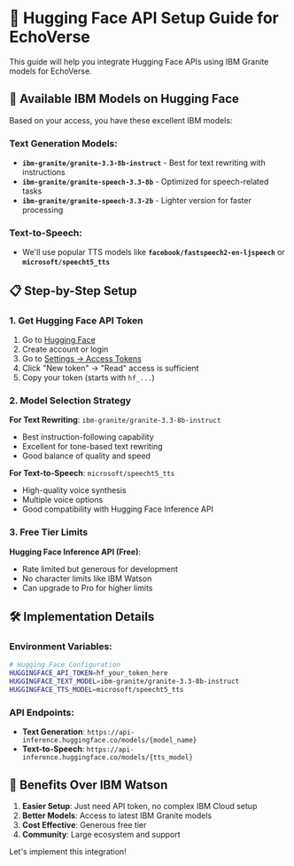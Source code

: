 # 🤗 Hugging Face API Setup Guide for EchoVerse

This guide will help you integrate Hugging Face APIs using IBM Granite models for EchoVerse.

## 🚀 Available IBM Models on Hugging Face

Based on your access, you have these excellent IBM models:

### Text Generation Models:
- **`ibm-granite/granite-3.3-8b-instruct`** - Best for text rewriting with instructions
- **`ibm-granite/granite-speech-3.3-8b`** - Optimized for speech-related tasks
- **`ibm-granite/granite-speech-3.3-2b`** - Lighter version for faster processing

### Text-to-Speech:
- We'll use popular TTS models like **`facebook/fastspeech2-en-ljspeech`** or **`microsoft/speecht5_tts`**

## 📋 Step-by-Step Setup

### 1. Get Hugging Face API Token

1. Go to [Hugging Face](https://huggingface.co/join)
2. Create account or login
3. Go to [Settings → Access Tokens](https://huggingface.co/settings/tokens)
4. Click "New token" → "Read" access is sufficient
5. Copy your token (starts with `hf_...`)

### 2. Model Selection Strategy

**For Text Rewriting**: `ibm-granite/granite-3.3-8b-instruct`
- Best instruction-following capability
- Excellent for tone-based text rewriting
- Good balance of quality and speed

**For Text-to-Speech**: `microsoft/speecht5_tts`
- High-quality voice synthesis
- Multiple voice options
- Good compatibility with Hugging Face Inference API

### 3. Free Tier Limits

**Hugging Face Inference API (Free)**:
- Rate limited but generous for development
- No character limits like IBM Watson
- Can upgrade to Pro for higher limits

## 🛠️ Implementation Details

### Environment Variables:
```bash
# Hugging Face Configuration
HUGGINGFACE_API_TOKEN=hf_your_token_here
HUGGINGFACE_TEXT_MODEL=ibm-granite/granite-3.3-8b-instruct
HUGGINGFACE_TTS_MODEL=microsoft/speecht5_tts
```

### API Endpoints:
- **Text Generation**: `https://api-inference.huggingface.co/models/{model_name}`
- **Text-to-Speech**: `https://api-inference.huggingface.co/models/{tts_model}`

## 🎯 Benefits Over IBM Watson

1. **Easier Setup**: Just need API token, no complex IBM Cloud setup
2. **Better Models**: Access to latest IBM Granite models
3. **Cost Effective**: Generous free tier
4. **Community**: Large ecosystem and support

Let's implement this integration!
